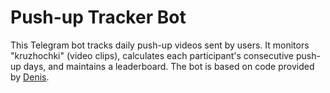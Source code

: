 # Push-up Tracker Bot
This Telegram bot tracks daily push-up videos sent by users. It monitors "kruzhochki" (video clips), calculates each participant's consecutive push-up days, and maintains a leaderboard. The bot is based on code provided by [Denis](https://github.com/RodionovDenis).
